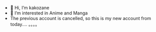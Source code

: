 - 👋 Hi, I’m kakozane
- 👀 I’m interested in Anime and Manga 
- The previous account is cancelled, so this is my new account from today....
。。。。
